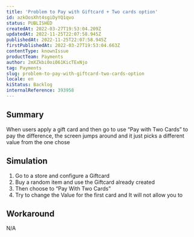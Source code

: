 ```yaml
---
title: 'Problem to Pay with Giftcard + Two cards option'
id: azkOosXht4sgiDyYQ1qvo
status: PUBLISHED
createdAt: 2022-03-27T19:53:04.209Z
updatedAt: 2022-11-25T22:07:58.945Z
publishedAt: 2022-11-25T22:07:58.945Z
firstPublishedAt: 2022-03-27T19:53:04.663Z
contentType: knownIssue
productTeam: Payments
author: 2mXZkbi0oi061KicTExNjo
tag: Payments
slug: problem-to-pay-with-giftcard-two-cards-option
locale: en
kiStatus: Backlog
internalReference: 393958
---
```


## Summary


When users apply a gift card and then go to use “Pay with Two Cards” to pay the difference, the screen jumps around and it just picks a different value from the one chose



## Simulation



1. Go to a store and configure a Giftcard
2. Buy a random item and use the Giftcard already created
3. Then choose to “Pay With Two Cards”
4. Try to change the Value for the first card and It will not allow you to



## Workaround


N/A

